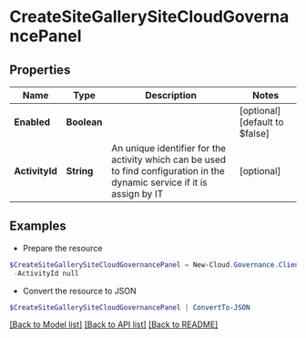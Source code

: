 # CreateSiteGallerySiteCloudGovernancePanel
## Properties

Name | Type | Description | Notes
------------ | ------------- | ------------- | -------------
**Enabled** | **Boolean** |  | [optional] [default to $false]
**ActivityId** | **String** | An unique identifier for the activity which can be used to find configuration in the dynamic service if it is assign by IT | [optional] 

## Examples

- Prepare the resource
```powershell
$CreateSiteGallerySiteCloudGovernancePanel = New-Cloud.Governance.ClientCreateSiteGallerySiteCloudGovernancePanel  -Enabled null `
 -ActivityId null
```

- Convert the resource to JSON
```powershell
$CreateSiteGallerySiteCloudGovernancePanel | ConvertTo-JSON
```

[[Back to Model list]](../README.md#documentation-for-models) [[Back to API list]](../README.md#documentation-for-api-endpoints) [[Back to README]](../README.md)

